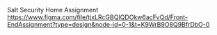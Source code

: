 Salt Security Home Assignment
https://www.figma.com/file/tjxLRcGBQIQDOkw6acFvQd/Front-EndAssignment?type=design&node-id=0-1&t=K9WrB9O8Q9BfrDbO-0
